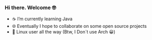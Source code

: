 ### Hi there. Welcome 🤓

- ☕ I’m currently learning Java
- 🌐 Eventually I hope to collaborate on some open source projects
- 🐧 Linux user all the way (Btw, I Don´t use Arch 😀)

<!--
**iqueiroz97/iqueiroz97** is a ✨ _special_ ✨ repository because its `README.md` (this file) appears on your GitHub profile.

Here are some ideas to get you started:

- 🔭 I’m currently working on ...
- 🌱 I’m currently learning ...
- 👯 I’m looking to collaborate on ...
- 🤔 I’m looking for help with ...
- 💬 Ask me about ...
- 📫 How to reach me: ...
- 😄 Pronouns: ...
- ⚡ Fun fact: ...
-->
